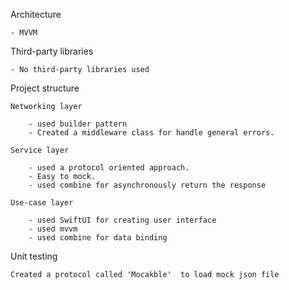 Architecture

    - MVVM
Third-party libraries

    - No third-party libraries used
    
Project structure

    Networking layer 
    
        - used builder pattern
        - Created a middleware class for handle general errors.
	
    Service layer

        - used a protocol oriented approach.
        - Easy to mock.
        - used combine for asynchronously return the response
	
    Use-case layer
	
        - used SwiftUI for creating user interface
        - used mvvm
        - used combine for data binding
	
Unit testing

	Created a protocol called 'Mocakble'  to load mock json file

